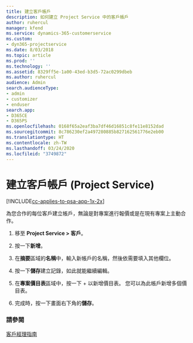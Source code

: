 ```yaml
---
title: 建立客戶帳戶
description: 如何建立 Project Service 中的客戶帳戶
author: ruhercul
manager: kfend
ms.service: dynamics-365-customerservice
ms.custom:
- dyn365-projectservice
ms.date: 8/03/2018
ms.topic: article
ms.prod: ''
ms.technology: ''
ms.assetid: 8329ff5e-1a00-43ed-b3d5-72ac0299dbeb
ms.author: ruhercul
audience: Admin
search.audienceType:
- admin
- customizer
- enduser
search.app:
- D365CE
- D365PS
ms.openlocfilehash: 0168f65a2eaf3ba7df46d16851c8fe11e8152dad
ms.sourcegitcommit: 8c786230ef2a497280885b827162561776e2eb00
ms.translationtype: HT
ms.contentlocale: zh-TW
ms.lasthandoff: 03/24/2020
ms.locfileid: "3749872"
---
```

# <a name="create-a-customer-account-project-service"></a>建立客戶帳戶 (Project Service)

[!INCLUDE[cc-applies-to-psa-app-1x-2x](../includes/cc-applies-to-psa-app-1x-2x.md)]

為您合作的每位客戶建立帳戶，無論是對專案進行報價或是在現有專案上主動合作。  
  
1.  移至 **Project Service > 客戶**。  
  
2.  按一下**新增**。  
  
3.  在**摘要**區域的**名稱**中，輸入新帳戶的名稱，然後依需要填入其他欄位。  
  
4.  按一下**儲存**建立記錄，如此就能繼續編輯。  
  
5.  在**專案價目表**區域中，按一下 + 以新增價目表。 您可以為此帳戶新增多個價目表。  
  
6.  完成時，按一下畫面右下角的**儲存**。  
  
### <a name="see-also"></a>請參閱  
 [客戶經理指南](../project-service/account-manager-guide.md)
